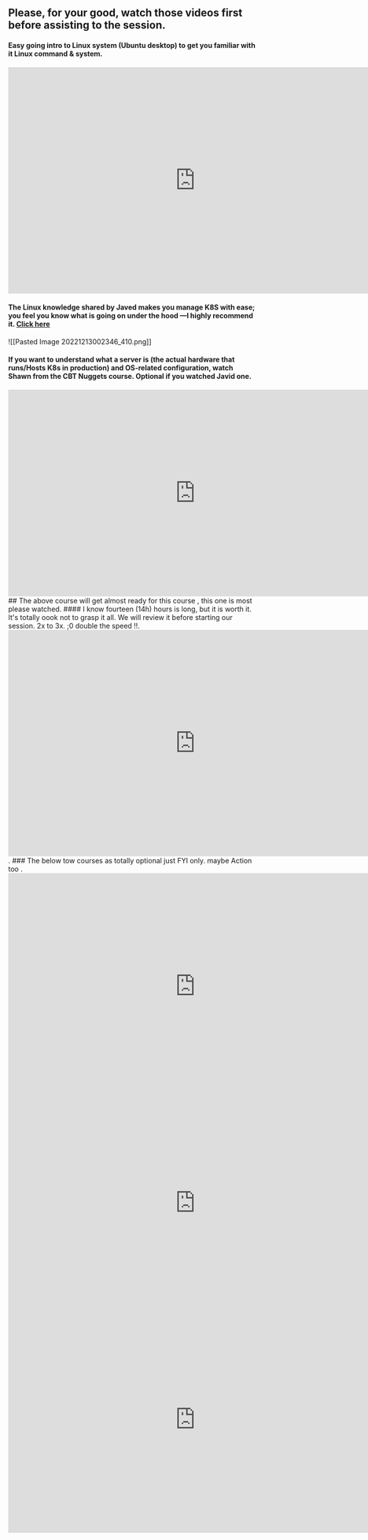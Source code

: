 ## Please, for your good, watch those videos first before assisting to the session.

#### Easy going intro to Linux system (Ubuntu desktop) to get you familiar  with it Linux command & system. 

<iframe width="760" height="460" src="https://www.youtube.com/embed/ROjZy1WbCIA" title="YouTube video player" frameborder="0" allow="accelerometer; autoplay; clipboard-write; encrypted-media; gyroscope; picture-in-picture" allowfullscreen></iframe>

#### The Linux knowledge shared by Javed makes you manage K8S with ease; you feel you know what is going on under the hood —I highly recommend it. [Click here](https://www.youtube.com/watch?v=_2XU6__I944)

![[Pasted Image 20221213002346_410.png]]

#### If you want to understand what a server is (the actual hardware that runs/Hosts K8s in production) and OS-related configuration, watch Shawn from the CBT Nuggets course. Optional if you watched Javid one.
<iframe width="760" height="420" src="https://www.youtube.com/embed/WMy3OzvBWc0" title="YouTube video player" frameborder="0" allow="accelerometer; autoplay; clipboard-write; encrypted-media; gyroscope; picture-in-picture" allowfullscreen></iframe>
## The above course will get almost ready for this course , this one is most please watched. 
#### I know fourteen (14h) hours is long, but it is worth it. It's totally oook not to grasp it all. We will review it before starting our session.
 2x to 3x. ;0 double the speed !!.


<iframe width="760" height="460" src="https://www.youtube.com/embed/AplluksKvzI" title="YouTube video player" frameborder="0" allow="accelerometer; autoplay; clipboard-write; encrypted-media; gyroscope; picture-in-picture" allowfullscreen></iframe>.
### The below tow courses as totally optional just FYI only. maybe Action too . 
<iframe width="760" height="460" src="https://www.youtube.com/embed/1CZXXNKAY5o" title="YouTube video player" frameborder="0" allow="accelerometer; autoplay; clipboard-write; encrypted-media; gyroscope; picture-in-picture" allowfullscreen></iframe>
<iframe width="760" height="420" src="https://www.youtube.com/embed/xmpYfyNmWbw" title="YouTube video player" frameborder="0" allow="accelerometer; autoplay; clipboard-write; encrypted-media; gyroscope; picture-in-picture" allowfullscreen></iframe>
<iframe width="760" height="460" src="https://www.youtube.com/embed/oCPWBiiNus8" title="YouTube video player" frameborder="0" allow="accelerometer; autoplay; clipboard-write; encrypted-media; gyroscope; picture-in-picture" allowfullscreen></iframe>
